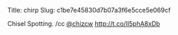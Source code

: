 Title: chirp
Slug: c1be7e45830d7b07a3f6e5cce5e069cf

Chisel Spotting. /cc <a href="http://twitter.com/chizcw">@chizcw</a> <a href="http://t.co/Il5phA8xDb">http://t.co/Il5phA8xDb</a>
